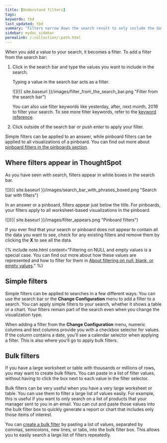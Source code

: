 ```yaml
---
title: [Understand filters]
tags:
keywords: tbd
last_updated: tbd
summary: "Filters narrow down the search result to only include the data you want to see."
sidebar: mydoc_sidebar
permalink: /:collection/:path.html
---
```

When you add a value to your search, it becomes a filter. To add a filter from the search bar:

1. Click in the search bar and type the values you want to include in the search.

    Typing a value in the search bar acts as a filter.

    ![]({{ site.baseurl }}/images/filter_from_the_search_bar.png "Filter from the search bar")

    You can also use filter keywords like yesterday, after, next month, 2016 to filter your search. To see more filter keywords, refer to the [keyword reference](/reference/keywords.html#).

2. Click outside of the search bar or push enter to apply your filter.

Simple filters can be applied to an answer, while pinboard filters can be applied to all visualizations of a pinboard. You can find out more about [pinboard filters in the pinboards section](/complex-search/pinboard_filters.html#).


## Where filters appear in ThoughtSpot

As you have seen with search, filters appear in white boxes in the search bar.

 ![]({{ site.baseurl }}/images/search_bar_with_phrases_boxed.png "Search bar with filters")

In an answer or a pinboard, filters appear just below the title. For pinboards, your filters apply to all worksheet-based visualizations in the pinboard.

 ![]({{ site.baseurl }}/images/filter_appears.png "Pinboard filters")

If you ever find that your search or pinboard does not appear to contain all the data you want to see, check for any existing filters and remove them by clicking the **X** to see all the data.

{% include note.html content="Filtering on NULL and empty values is a special case. You can find out more about how these values are represented and how to filter for them in [About filtering on null, blank, or empty values](about_filters_for_null.html#)." %}

## Simple filters

Simple filters can be applied to searches in a few different ways. You can use the search bar or the **Change Configuration** menu to add a filter to a search. You can apply simple filters to your search, whether it shows a table or a chart. Your filters remain part of the search even when you change the visualization type.

When adding a filter from the **Change Configuration** menu, numeric columns and text columns provide you with a checkbox selector for values. If the column contains a date, you'll see a calendar selector when applying a filter. This is also where you'll go to apply bulk filters.

## Bulk filters

If you have a large worksheet or table with thousands or millions of rows, you may want to create bulk filters. You can paste in a list of filter values, without having to click the box next to each value in the filter selector.

Bulk filters can be very useful when you have a very large worksheet or table. You can use them to filter a large list of values easily. For example, this is useful if you want to only search on a list of products that your manager sent to you in an email. You can cut and paste those values into the bulk filter box to quickly generate a report or chart that includes only those items of interest.

You can [create a bulk filter](/complex-search/create_bulk_filter.html) by pasting a list of values, separated by commas, semicolons, new lines, or tabs, into the bulk filter box. This allows you to easily search a large list of filters repeatedly.
